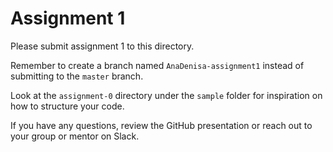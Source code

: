 # Assignment 1

Please submit assignment 1 to this directory.

Remember to create a branch named `AnaDenisa-assignment1` instead of submitting to
the `master` branch.

Look at the `assignment-0` directory under the `sample` folder for inspiration
on how to structure your code.

If you have any questions, review the GitHub presentation or reach out to your
group or mentor on Slack.
